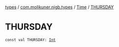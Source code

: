 [types](../../index.md) / [com.molikuner.nigb.types](../index.md) / [Time](index.md) / [THURSDAY](./-t-h-u-r-s-d-a-y.md)

# THURSDAY

`const val THURSDAY: `[`Int`](https://kotlinlang.org/api/latest/jvm/stdlib/kotlin/-int/index.html)